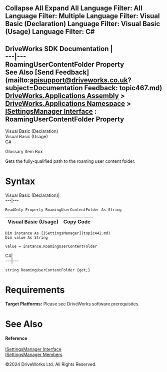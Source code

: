        

 Collapse All Expand All  Language Filter: All  Language Filter: Multiple  Language Filter: Visual Basic (Declaration) Language Filter: Visual Basic (Usage) Language Filter: C#  
---  
DriveWorks SDK Documentation  |   
---|---  
RoamingUserContentFolder Property   
See Also [Send Feedback](mailto:apisupport@driveworks.co.uk?subject=Documentation Feedback: topic467.md)  
[DriveWorks.Applications Assembly](topic13.md) > [DriveWorks.Applications Namespace](topic16.md) > [ISettingsManager Interface](topic442.md) : RoamingUserContentFolder Property  
---  
  
Visual Basic (Declaration)    
Visual Basic (Usage)    
C# 

Glossary Item Box

Gets the fully-qualified path to the roaming user content folder. 

# Syntax

Visual Basic (Declaration)|   
---|---  
      
    
    ReadOnly Property RoamingUserContentFolder As String  
  
Visual Basic (Usage)| Copy Code  
---|---  
      
    
    Dim instance As [ISettingsManager](topic442.md)
    Dim value As String
     
    value = instance.RoamingUserContentFolder  
  
C#|   
---|---  
      
    
    string RoamingUserContentFolder {get;}  
  
# Requirements

**Target Platforms:** Please see DriveWorks software prerequisites.

# See Also

#### Reference

[ISettingsManager Interface](topic442.md)   
[ISettingsManager Members](topic443.md)

©2024 DriveWorks Ltd. All Rights Reserved.
